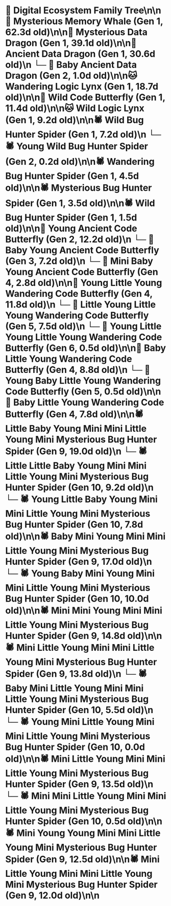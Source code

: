# 🌳 Digital Ecosystem Family Tree\n\n🐋 Mysterious Memory Whale (Gen 1, 62.3d old)\n\n🐉 Mysterious Data Dragon (Gen 1, 39.1d old)\n\n🐉 Ancient Data Dragon (Gen 1, 30.6d old)\n  └─ 🐉 Baby Ancient Data Dragon (Gen 2, 1.0d old)\n\n🐱 Wandering Logic Lynx (Gen 1, 18.7d old)\n\n🦋 Wild Code Butterfly (Gen 1, 11.4d old)\n\n🐱 Wild Logic Lynx (Gen 1, 9.2d old)\n\n🕷️ Wild Bug Hunter Spider (Gen 1, 7.2d old)\n  └─ 🕷️ Young Wild Bug Hunter Spider (Gen 2, 0.2d old)\n\n🕷️ Wandering Bug Hunter Spider (Gen 1, 4.5d old)\n\n🕷️ Mysterious Bug Hunter Spider (Gen 1, 3.5d old)\n\n🕷️ Wild Bug Hunter Spider (Gen 1, 1.5d old)\n\n🦋 Young Ancient Code Butterfly (Gen 2, 12.2d old)\n  └─ 🦋 Baby Young Ancient Code Butterfly (Gen 3, 7.2d old)\n    └─ 🦋 Mini Baby Young Ancient Code Butterfly (Gen 4, 2.8d old)\n\n🦋 Young Little Young Wandering Code Butterfly (Gen 4, 11.8d old)\n  └─ 🦋 Little Young Little Young Wandering Code Butterfly (Gen 5, 7.5d old)\n    └─ 🦋 Young Little Young Little Young Wandering Code Butterfly (Gen 6, 0.5d old)\n\n🦋 Baby Little Young Wandering Code Butterfly (Gen 4, 8.8d old)\n  └─ 🦋 Young Baby Little Young Wandering Code Butterfly (Gen 5, 0.5d old)\n\n🦋 Baby Little Young Wandering Code Butterfly (Gen 4, 7.8d old)\n\n🕷️ Little Baby Young Mini Mini Little Young Mini Mysterious Bug Hunter Spider (Gen 9, 19.0d old)\n  └─ 🕷️ Little Little Baby Young Mini Mini Little Young Mini Mysterious Bug Hunter Spider (Gen 10, 9.2d old)\n  └─ 🕷️ Young Little Baby Young Mini Mini Little Young Mini Mysterious Bug Hunter Spider (Gen 10, 7.8d old)\n\n🕷️ Baby Mini Young Mini Mini Little Young Mini Mysterious Bug Hunter Spider (Gen 9, 17.0d old)\n  └─ 🕷️ Young Baby Mini Young Mini Mini Little Young Mini Mysterious Bug Hunter Spider (Gen 10, 10.0d old)\n\n🕷️ Mini Mini Young Mini Mini Little Young Mini Mysterious Bug Hunter Spider (Gen 9, 14.8d old)\n\n🕷️ Mini Little Young Mini Mini Little Young Mini Mysterious Bug Hunter Spider (Gen 9, 13.8d old)\n  └─ 🕷️ Baby Mini Little Young Mini Mini Little Young Mini Mysterious Bug Hunter Spider (Gen 10, 5.5d old)\n  └─ 🕷️ Young Mini Little Young Mini Mini Little Young Mini Mysterious Bug Hunter Spider (Gen 10, 0.0d old)\n\n🕷️ Mini Little Young Mini Mini Little Young Mini Mysterious Bug Hunter Spider (Gen 9, 13.5d old)\n  └─ 🕷️ Mini Mini Little Young Mini Mini Little Young Mini Mysterious Bug Hunter Spider (Gen 10, 0.5d old)\n\n🕷️ Mini Young Young Mini Mini Little Young Mini Mysterious Bug Hunter Spider (Gen 9, 12.5d old)\n\n🕷️ Mini Little Young Mini Mini Little Young Mini Mysterious Bug Hunter Spider (Gen 9, 12.0d old)\n\n